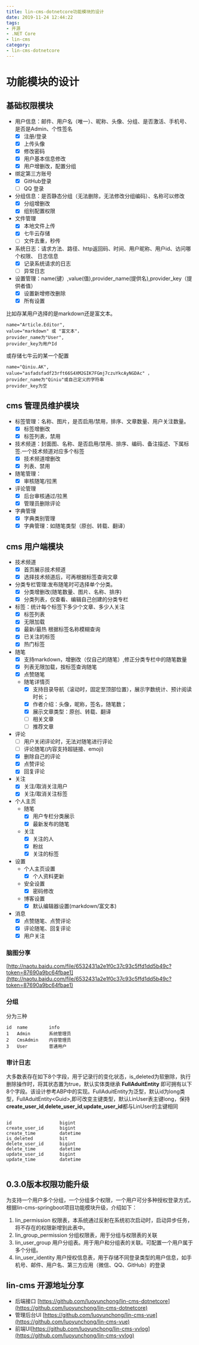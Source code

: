 ```yaml
---
title: lin-cms-dotnetcore功能模块的设计
date: 2019-11-24 12:44:22
tags:
- 开源
- .NET Core
- lin-cms
category:
- lin-cms-dotnetcore
---
```


# 功能模块的设计

## 基础权限模块
- 用户信息：邮件、用户名（唯一）、昵称、头像、分组、是否激活、手机号、是否是Admin、个性签名
    - [x] 注册/登录
    - [x] 上传头像
    - [x] 修改密码
    - [x] 用户基本信息修改
    - [x] 用户增删改，配置分组
- 绑定第三方账号
    - [x] GitHub登录
    - [ ] QQ 登录
-  分组信息：是否静态分组（无法删除，无法修改分组编码）、名称可以修改
    - [x] 分组增删改
    - [x] 组别配置权限
- 文件管理
    - [x] 本地文件上传
    - [x] 七牛云存储
    - [ ] 文件去重，秒传
- 系统日志：请求方法、路径、http返回码、时间、用户昵称、用户id、访问哪个权限、 日志信息
    - [x] 记录系统请求的日志
    - [ ] 异常日志
- 设置管理：name(键）,value(值),provider_name(提供名),provider_key（提供者值）
    - [x] 设置新增修改删除
    - [x] 所有设置
    
比如存某用户选择的是markdown还是富文本。
```
name="Article.Editor",
value="markdown" 或 "富文本"，
provider_name为"User",
provider_key为用户Id
```
或存储七牛云的某一个配置
```
name="Qiniu.AK",
value="asfadsfadf23rft66S4XM2GIK7FGmj7czuYkcAyNGDAc" ，
provider_name为"Qiniu"或自己定义的字符串
provider_key为空
```
 

## cms 管理员维护模块

- 标签管理：名称、图片，是否启用/禁用，排序、文章数量、用户关注数量。
    - [x] 标签增删改
    - [x] 标签列表，禁用
- 技术频道：封面图、名称、是否启用/禁用、排序、编码、备注描述、下属标签.一个技术频道对应多个标签
    - [x] 技术频道增删改
    - [x] 列表、禁用
-  随笔管理：
   - [x] 审核随笔/拉黑
-  评论管理
   - [x] 后台审核通过/拉黑
   - [x] 管理员删除评论
- 字典管理
   - [x] 字典类别管理
   - [x] 字典管理：如随笔类型（原创、转载、翻译）

## cms 用户端模块 
- 技术频道
    - [x] 首页展示技术频道
    - [x] 选择技术频道后，可再根据标签查询文章
- 分类专栏管理:发布随笔时可选择单个分类。
    - [x] 分类增删改(随笔数量、图片、名称、排序)
    - [x] 分类列表，仅查看、编辑自己创建的分类专栏
- 标签：统计每个标签下多少个文章、多少人关注
    - [x] 标签列表
    - [x] 无限加载
    - [x] 最新/最热 根据标签名称模糊查询
    - [x] 已关注的标签
    - [x] 热门标签
- 随笔
   - [x] 支持markdown，增删改（仅自己的随笔）,修正分类专栏中的随笔数量
   - [x] 列表无限加载，按标签查询随笔
   - [x] 点赞随笔
   - 随笔详情页
        - [x] 支持目录导航（滚动时，固定至顶部位置），展示字数统计、预计阅读时长；
        - [x] 作者介绍：头像，昵称，签名，随笔数；
        - [x] 展示文章类型：原创、转载、翻译
        - [ ]  相关文章
        - [ ]  推荐文章
- 评论
   - [ ] 用户关闭评论时，无法对随笔进行评论
   - [ ] 评论随笔(内容支持超链接、emoji)
   - [x] 删除自己的评论
   - [x] 点赞评论
   - [x] 回复评论
-  关注
   - [x] 关注/取消关注用户
   - [x] 关注/取消关注标签
   
- 个人主页
    - 随笔
        - [x] 用户专栏分类展示
        - [x] 最新发布的随笔
    - 关注
        - [x] 关注的人
        - [x] 粉丝
        - [x] 关注的标签
- 设置
    - 个人主页设置
        - [x] 个人资料更新
    - 安全设置
        - [x] 密码修改
    - 博客设置
        - [x] 默认编辑器设置(markdown/富文本)
- 消息
    - [x] 点赞随笔、点赞评论
    - [x] 评论随笔、回复评论
    - [x] 用户关注
### 脑图分享

[http://naotu.baidu.com/file/6532431a2e1f0c37c93c5ffd1dd5b49c?token=87690a9bc64fbae1](http://naotu.baidu.com/file/6532431a2e1f0c37c93c5ffd1dd5b49c?token=87690a9bc64fbae1)

### 分组
 分为三种
 
 ```
id  name        info
1	Admin	    系统管理员
2	CmsAdmin	内容管理员
3	User	    普通用户
 ```
 
### 审计日志
大多数表存在如下8个字段，用于记录行的变化状态，is_deleted为软删除，执行删除操作时，将其状态置为true，默认实体类继承 **FullAduitEntity**  即可拥有以下8个字段。该设计参考ABP中的实现。FullAduitEntity为泛型，默认id为long类型，FullAduitEntity\<Guid\>,即可改变主键类型，默认LinUser表主键long，保持**create_user_id**,**delete_user_id**,**update_user_id**都与LinUser的主键相同
```

id	                bigint
create_user_id  	bigint
create_time	        datetime
is_deleted	        bit
delete_user_id  	bigint
delete_time	        datetime
update_user_id	    bigint
update_time	        datetime


```

## 0.3.0版本权限功能升级
为支持一个用户多个分组，一个分组多个权限，一个用户可分多种授权登录方式，根据lin-cms-springboot项目功能模块升级，介绍如下：

1. lin_permission  权限表，本系统通过反射在系统初次启动时，启动异步任务，将不存在的权限新增到此表中。
2. lin_group_permission  分组权限表，用于分组与权限表的关联
3. lin_user_group  用户分组表。用于用户和分组表的关联。可配置一个用户属于多个分组。
4. lin_user_identity 用户授权信息表，用于存储不同登录类型的用户信息，如手机号、邮件、用户名、第三方应用（微信、QQ、GitHub）的登录


## lin-cms 开源地址分享

- 后端接口 [https://github.com/luoyunchong/lin-cms-dotnetcore](https://github.com/luoyunchong/lin-cms-dotnetcore)
- 管理后台UI [https://github.com/luoyunchong/lin-cms-vue](https://github.com/luoyunchong/lin-cms-vue)
- 前端UI[https://github.com/luoyunchong/lin-cms-vvlog](https://github.com/luoyunchong/lin-cms-vvlog)


